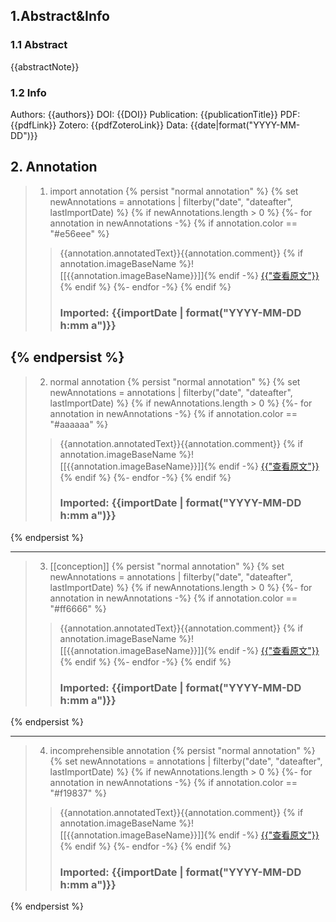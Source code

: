 ## 1.Abstract&Info
### 1.1 Abstract
{{abstractNote}}

### 1.2 Info
Authors: {{authors}}
DOI: {{DOI}}
Publication: {{publicationTitle}}
PDF: {{pdfLink}}
Zotero: {{pdfZoteroLink}}
Data: {{date|format("YYYY-MM-DD")}}


## 2. Annotation
> 1. import annotation
{% persist "normal annotation" %}
{% set newAnnotations = annotations | filterby("date", "dateafter", lastImportDate) %}
{% if newAnnotations.length > 0 %}
{%- for annotation in newAnnotations -%}
{% if annotation.color == "#e56eee" %}
>>{{annotation.annotatedText}}{{annotation.comment}}
>>{% if annotation.imageBaseName %}![[{{annotation.imageBaseName}}]]{% endif -%}
>> [{{"查看原文"}}]({{annotation.desktopURI}})
{% endif %}
{%- endfor -%}
{% endif %}
>>### Imported: {{importDate | format("YYYY-MM-DD h:mm a")}}
{% endpersist %}
---
> 2. normal annotation
{% persist "normal annotation" %}
{% set newAnnotations = annotations | filterby("date", "dateafter", lastImportDate) %}
{% if newAnnotations.length > 0 %}
{%- for annotation in newAnnotations -%}
{% if annotation.color == "#aaaaaa" %}
>>{{annotation.annotatedText}}{{annotation.comment}}
>>{% if annotation.imageBaseName %}![[{{annotation.imageBaseName}}]]{% endif -%}
>> [{{"查看原文"}}]({{annotation.desktopURI}})
{% endif %}
{%- endfor -%}
{% endif %}
>>### Imported: {{importDate | format("YYYY-MM-DD h:mm a")}}
{% endpersist %}

---

> 3. [[conception]]
{% persist "normal annotation" %}
{% set newAnnotations = annotations | filterby("date", "dateafter", lastImportDate) %}
{% if newAnnotations.length > 0 %}
{%- for annotation in newAnnotations -%}
{% if annotation.color == "#ff6666" %}
>>{{annotation.annotatedText}}{{annotation.comment}}
>>{% if annotation.imageBaseName %}![[{{annotation.imageBaseName}}]]{% endif -%}
>> [{{"查看原文"}}]({{annotation.desktopURI}})
{% endif %}
{%- endfor -%}
{% endif %}
>>### Imported: {{importDate | format("YYYY-MM-DD h:mm a")}}
{% endpersist %}

---

> 4. incomprehensible annotation
{% persist "normal annotation" %}
{% set newAnnotations = annotations | filterby("date", "dateafter", lastImportDate) %}
{% if newAnnotations.length > 0 %}
{%- for annotation in newAnnotations -%}
{% if annotation.color == "#f19837" %}
>>{{annotation.annotatedText}}{{annotation.comment}}
>>{% if annotation.imageBaseName %}![[{{annotation.imageBaseName}}]]{% endif -%}
>> [{{"查看原文"}}]({{annotation.desktopURI}})
{% endif %}
{%- endfor -%}
{% endif %}
>>### Imported: {{importDate | format("YYYY-MM-DD h:mm a")}}
{% endpersist %}